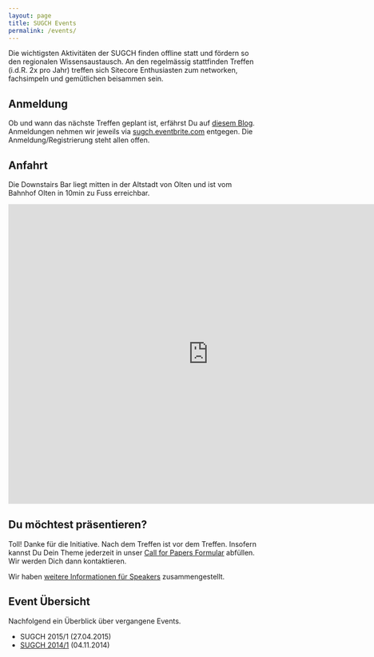 ```yaml
---
layout: page
title: SUGCH Events
permalink: /events/
---
```


Die wichtigsten Aktivitäten der SUGCH finden offline statt und fördern so
den regionalen Wissensaustausch. An den regelmässig stattfinden Treffen
(i.d.R. 2x pro Jahr) treffen sich Sitecore Enthusiasten zum networken,
fachsimpeln und gemütlichen beisammen sein.


## Anmeldung

Ob und wann das nächste Treffen geplant ist, erfährst Du auf [diesem
Blog](http://sugch.github.io). Anmeldungen nehmen wir jeweils via
[sugch.eventbrite.com](http://sugch.eventbrite.com) entgegen. Die
Anmeldung/Registrierung steht allen offen.


## Anfahrt

Die Downstairs Bar liegt mitten in der Altstadt von Olten und ist vom
Bahnhof Olten in 10min zu Fuss erreichbar.  

<iframe src="https://www.google.com/maps/embed?pb=!1m24!1m12!1m3!1d5406.225387640398!2d7.906220595685849!3d47.35119773135639!2m3!1f0!2f0!3f0!3m2!1i1024!2i768!4f13.1!4m9!1i0!3e0!4m0!4m5!1s0x479031cba2f19e7f%3A0xcebbaeb4105fa69e!2sDownstairs%2C+Hauptgasse+25%2C+4600+Olten!3m2!1d47.3499!2d7.903498!5e0!3m2!1sen!2sch!4v1430082976044" width="800" height="600" frameborder="0" style="border:0"></iframe>

## Du möchtest präsentieren?
Toll! Danke für die Initiative. Nach dem Treffen ist vor dem Treffen.
Insofern kannst Du Dein Theme jederzeit in unser [Call for Papers
Formular]() abfüllen. Wir werden Dich dann kontaktieren.

Wir haben [weitere Informationen für Speakers](/speaker-infos/)
zusammengestellt.


## Event Übersicht

Nachfolgend ein Überblick über vergangene Events.

* SUGCH 2015/1 (27.04.2015)
* [SUGCH 2014/1](/SUGCH-2014-1-rueckblick) (04.11.2014)
